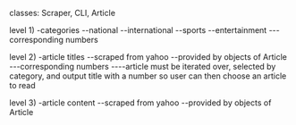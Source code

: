 classes: Scraper, CLI, Article

level 1)
-categories
--national
--international
--sports
--entertainment
---corresponding numbers

level 2)
-article titles
--scraped from yahoo
--provided by objects of Article
---corresponding numbers
----article must be iterated over, selected by category, and output title with a number so user can then choose an article to read

level 3)
-article content
--scraped from yahoo
--provided by objects of Article
